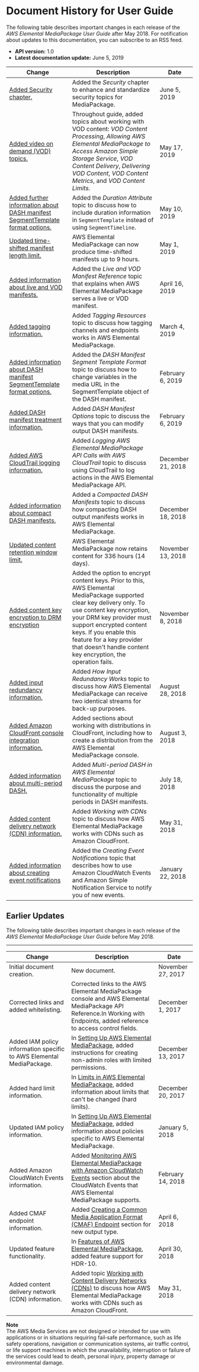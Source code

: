 # Document History for User Guide<a name="doc-history"></a>

The following table describes important changes in each release of the *AWS Elemental MediaPackage User Guide* after May 2018\. For notification about updates to this documentation, you can subscribe to an RSS feed\.
+ **API version:** 1\.0
+ **Latest documentation update:** June 5, 2019

| Change | Description | Date | 
| --- |--- |--- |
| [Added Security chapter\.](security.md) | Added the *Security* chapter to enhance and standardize security topics for MediaPackage\. | June 5, 2019 | 
| [Added video on demand \(VOD\) topics\.](what-is.md) | Throughout guide, added topics about working with VOD content: *VOD Content Processing*, *Allowing AWS Elemental MediaPackage to Access Amazon Simple Storage Service*, *VOD Content Delivery*, *Delivering VOD Content*, *VOD Content Metrics*, and *VOD Content Limits*\. | May 17, 2019 | 
| [Added further information about DASH manifest SegmentTemplate format options\.](segtemp-format.md) | Added the *Duration Attribute* topic to discuss how to include duration information in `SegmentTemplate` instead of using `SegmentTimeline`\. | May 10, 2019 | 
| [Updated time\-shifted manifest length limit\.](limits-live.md#hard-limits) | AWS Elemental MediaPackage can now produce time\-shifted manifests up to 9 hours\. | May 1, 2019 | 
| [Added information about live and VOD manifests\.](what-is-manifest.md) | Added the *Live and VOD Manifest Reference* topic that explains when AWS Elemental MediaPackage serves a live or VOD manifest\. | April 16, 2019 | 
| [Added tagging information\.](tagging.md) | Added *Tagging Resources* topic to discuss how tagging channels and endpoints works in AWS Elemental MediaPackage\. | March 4, 2019 | 
| [Added information about DASH manifest SegmentTemplate format options\.](segtemp-format.md) | Added the *DASH Manifest Segment Template Format* topic to discuss how to change variables in the media URL in the SegmentTemplate object of the DASH manifest\. | February 6, 2019 | 
| [Added DASH manifest treatment information\.](dash-trtmts.md) | Added *DASH Manifest Options* topic to discuss the ways that you can modify output DASH manifests\. | February 6, 2019 | 
| [Added AWS CloudTrail logging information\.](logging-using-cloudtrail.md) | Added *Logging AWS Elemental MediaPackage API Calls with AWS CloudTrail* topic to discuss using CloudTrail to log actions in the AWS Elemental MediaPackage API\. | December 21, 2018 | 
| [Added information about compact DASH manifests\.](compacted.md) | Added a *Compacted DASH Manifests* topic to discuss how compacting DASH output manifests works in AWS Elemental MediaPackage\. | December 18, 2018 | 
| [Updated content retention window limit\.](limits-live.md#hard-limits) | AWS Elemental MediaPackage now retains content for 336 hours \(14 days\)\. | November 13, 2018 | 
| [Added content key encryption to DRM encryption](using-encryption.md#drm-content-key-encryption) | Added the option to encrypt content keys\. Prior to this, AWS Elemental MediaPackage supported clear key delivery only\. To use content key encryption, your DRM key provider must support encrypted content keys\. If you enable this feature for a key provider that doesn't handle content key encryption, the operation fails\. | November 8, 2018 | 
| [Added input redundancy information\.](what-is-flow-ir.md) | Added *How Input Redundancy Works* topic to discuss how AWS Elemental MediaPackage can receive two identical streams for back\-up purposes\.  | August 28, 2018 | 
| [Added Amazon CloudFront console integration information\.](cdns.md) | Added sections about working with distributions in CloudFront, including how to create a distribution from the AWS Elemental MediaPackage console\. | August 3, 2018 | 
| [Added information about multi\-period DASH\.](multi-period.md) | Added *Multi\-period DASH in AWS Elemental MediaPackage* topic to discuss the purpose and functionality of multiple periods in DASH manifests\. | July 18, 2018 | 
| [Added content delivery network \(CDN\) information\.](cdns.md) | Added *Working with CDNs* topic to discuss how AWS Elemental MediaPackage works with CDNs such as Amazon CloudFront\. | May 31, 2018 | 
| [Added information about creating event notifications](monitoring-cloudwatch-events.md) | Added the *Creating Event Notifications* topic that describes how to use Amazon CloudWatch Events and Amazon Simple Notification Service to notify you of new events\. | January 22, 2018 | 

## Earlier Updates<a name="earlier-updates"></a>

The following table describes important changes in each release of the *AWS Elemental MediaPackage User Guide* before May 2018\.


****  

| Change | Description | Date | 
| --- | --- | --- | 
| Initial document creation\. | New document\. | November 27, 2017 | 
| Corrected links and added whitelisting\. | Corrected links to the AWS Elemental MediaPackage console and AWS Elemental MediaPackage API Reference\.In Working with Endpoints, added reference to access control fields\. | December 1, 2017 | 
| Added IAM policy information specific to AWS Elemental MediaPackage\. | In [Setting Up AWS Elemental MediaPackage](setting-up.md), added instructions for creating non\-admin roles with limited permissions\. | December 13, 2017 | 
| Added hard limit information\. | In [Limits in AWS Elemental MediaPackage](limits.md), added information about limits that can't be changed \(hard limits\)\. | December 20, 2017 | 
| Updated IAM policy information\. | In [Setting Up AWS Elemental MediaPackage](setting-up.md), added information about policies specific to AWS Elemental MediaPackage\. | January 5, 2018 | 
| Added Amazon CloudWatch Events information\. | Added [Monitoring AWS Elemental MediaPackage with Amazon CloudWatch Events](monitoring-cloudwatch-events.md) section about the CloudWatch Events that AWS Elemental MediaPackage supports\. | February 14, 2018 | 
| Added CMAF endpoint information\. | Added [Creating a Common Media Application Format \(CMAF\) Endpoint](endpoints-cmaf.md) section for new output type\. | April 6, 2018 | 
| Updated feature functionality\. | In [Features of AWS Elemental MediaPackage](what-is-features.md), added feature support for HDR\-10\. | April 30, 2018 | 
| Added content delivery network \(CDN\) information\. | Added topic [Working with Content Delivery Networks \(CDNs\)](cdns.md) to discuss how AWS Elemental MediaPackage works with CDNs such as Amazon CloudFront\. | May 31, 2018 | 

**Note**  
The AWS Media Services are not designed or intended for use with applications or in situations requiring fail‐safe performance, such as life safety operations, navigation or communication systems, air traffic control, or life support machines in which the unavailability, interruption or failure of the services could lead to death, personal injury, property damage or environmental damage\.